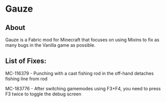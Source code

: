 # Gauze

## About

Gauze is a Fabric mod for Minecraft that focuses on using Mixins to fix as many bugs in the Vanilla game as possible.




## List of Fixes:

MC-116379 - Punching with a cast fishing rod in the off-hand detaches fishing line from rod

MC-183776 - After switching gamemodes using F3+F4, you need to press F3 twice to toggle the debug screen
